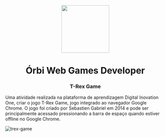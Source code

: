 <div align = "center">
<img src="https://hermes.digitalinnovation.one/assets/diome/logo.svg" width=150px>
  <h1> Órbi Web Games Developer </h1>
  <h3>T-Rex Game</h3>
  </div>
  <p> Uma atividade realizada na plataforma de aprendizagem Digital Inovation One, criar o jogo T-Rex Game, jogo integrado ao navegador Google Chrome. O jogo foi criado por Sebastien Gabriel em 2014 e pode ser principalmente acessado pressionando a barra de espaço quando estiver offline no Google Chrome.</p>

![trex-game](https://user-images.githubusercontent.com/99212007/164995582-ba55a50d-fc2a-4333-b016-714b39c06183.png)
